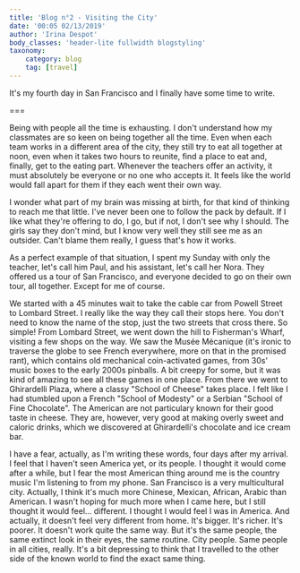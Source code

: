 ```yaml
---
title: 'Blog n°2 - Visiting the City'
date: '00:05 02/13/2019'
author: 'Irina Despot'
body_classes: 'header-lite fullwidth blogstyling'
taxonomy:
    category: blog
    tag: [travel]
---
```


It's my fourth day in San Francisco and I finally have some time to write.

===
 
Being with people all the time is exhausting. I don't understand how my classmates are so keen on being together all the time. Even when each team works in a different area of the city, they still try to eat all together at noon, even when it takes two hours to reunite, find a place to eat and, finally, get to the eating part. Whenever the teachers offer an activity, it must absolutely be everyone or no one who accepts it. It feels like the world would fall apart for them if they each went their own way.
 
I wonder what part of my brain was missing at birth, for that kind of thinking to reach me that little. I've never been one to follow the pack by default. If I like what they're offering to do, I go, but if not, I don't see why I should. The girls say they don't mind, but I know very well they still see me as an outsider. Can't blame them really, I guess that's how it works.
 
As a perfect example of that situation, I spent my Sunday with only the teacher, let's call him Paul, and his assistant, let's call her Nora. They offered us a tour of San Francisco, and everyone decided to go on their own tour, all together. Except for me of course.
 
We started with a 45 minutes wait to take the cable car from Powell Street to Lombard Street. I really like the way they call their stops here. You don't need to know the name of the stop, just the two streets that cross there. So simple! From Lombard Street, we went down the hill to Fisherman's Wharf, visiting a few shops on the way. We saw the Musée Mécanique (it's ironic to traverse the globe to see French everywhere, more on that in the promised rant), which contains old mechanical coin-activated games, from 30s' music boxes to the early 2000s pinballs. A bit creepy for some, but it was kind of amazing to see all these games in one place.
From there we went to Ghirardelli Plaza, where a classy "School of Cheese" takes place. I felt like I had stumbled upon a French "School of Modesty" or a Serbian "School of Fine Chocolate". The American are not particulary known for their good taste in cheese. They are, however, very good at making overly sweet and caloric drinks, which we discovered at Ghirardelli's chocolate and ice cream bar.
 
I have a fear, actually, as I'm writing these words, four days after my arrival. I feel that I haven't seen America yet, or its people. I thought it would come after a while, but I fear the most American thing around me is the country music I'm listening to from my phone. San Francisco is a very multicultural city. Actually, I think it's much more Chinese, Mexican, African, Arabic than American. I wasn't hoping for much more when I came here, but I still thought it would feel… different. I thought I would feel I was in America. And actually, it doesn't feel very different from home. It's bigger. It's richer. It's poorer. It doesn't work quite the same way. But it's the same people, the same extinct look in their eyes, the same routine. City people. Same people in all cities, really. It's a bit depressing to think that I travelled to the other side of the known world to find the exact same thing.